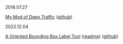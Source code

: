 2018.07.27

[My Mod of Deep Traffic](https://mljack.github.io/deeptraffic/index.html) ([github](https://github.com/mljack/deeptraffic))

2022.12.04

[A Oriented Bounding Box Label Tool](https://mljack.github.io/obb_editor/h5build/obb_editor.html) ([readme](obb_editor.md)) ([github](https://github.com/mljack/obb_editor))

